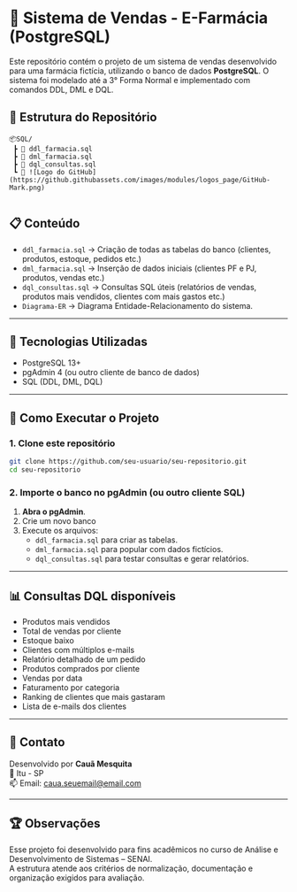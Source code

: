 # 💊 Sistema de Vendas - E-Farmácia (PostgreSQL)

Este repositório contém o projeto de um sistema de vendas desenvolvido para uma farmácia fictícia, utilizando o banco de dados **PostgreSQL**. 
O sistema foi modelado até a 3° Forma Normal e implementado com comandos DDL, DML e DQL.

## 📁 Estrutura do Repositório

```
📦SQL/
 ┣ 📜 ddl_farmacia.sql
 ┣ 📜 dml_farmacia.sql
 ┣ 📜 dql_consultas.sql
 ┗ 📜 ![Logo do GitHub](https://github.githubassets.com/images/modules/logos_page/GitHub-Mark.png)


```

## 📋 Conteúdo

- `ddl_farmacia.sql` → Criação de todas as tabelas do banco (clientes, produtos, estoque, pedidos etc.)
- `dml_farmacia.sql` → Inserção de dados iniciais (clientes PF e PJ, produtos, vendas etc.)
- `dql_consultas.sql` → Consultas SQL úteis (relatórios de vendas, produtos mais vendidos, clientes com mais gastos etc.)
- `Diagrama-ER` → Diagrama Entidade-Relacionamento do sistema.

---

## 🧰 Tecnologias Utilizadas

- PostgreSQL 13+
- pgAdmin 4 (ou outro cliente de banco de dados)
- SQL (DDL, DML, DQL)

---

## 🚀 Como Executar o Projeto

### 1. Clone este repositório

```bash
git clone https://github.com/seu-usuario/seu-repositorio.git
cd seu-repositorio
```

### 2. Importe o banco no pgAdmin (ou outro cliente SQL)

1. **Abra o pgAdmin**.
2. Crie um novo banco 
3. Execute os arquivos:
   - `ddl_farmacia.sql` para criar as tabelas.
   - `dml_farmacia.sql` para popular com dados fictícios.
   - `dql_consultas.sql` para testar consultas e gerar relatórios.

---

## 📊 Consultas DQL disponíveis

- Produtos mais vendidos
- Total de vendas por cliente
- Estoque baixo
- Clientes com múltiplos e-mails
- Relatório detalhado de um pedido
- Produtos comprados por cliente
- Vendas por data
- Faturamento por categoria
- Ranking de clientes que mais gastaram
- Lista de e-mails dos clientes

---

## 📧 Contato

Desenvolvido por **Cauã Mesquita**  
📍 Itu - SP  
📫 Email: caua.seuemail@email.com

---

## 🏆 Observações

Esse projeto foi desenvolvido para fins acadêmicos no curso de Análise e Desenvolvimento de Sistemas – SENAI.  
A estrutura atende aos critérios de normalização, documentação e organização exigidos para avaliação.

